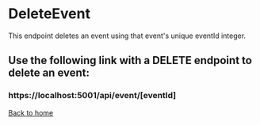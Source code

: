 # DeleteEvent

This endpoint deletes an event using that event's unique eventId integer.


## Use the following link with a DELETE endpoint to delete an event:
### https://localhost:5001/api/event/[eventId]

[Back to home](../../README.md)
